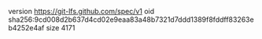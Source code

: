 version https://git-lfs.github.com/spec/v1
oid sha256:9cd008d2b637d4cd02e9eaa83a48b7321d7ddd1389f8fddff83263eb4252e4af
size 4171
